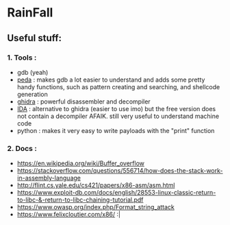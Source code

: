 # RainFall

## Useful stuff:

### 1. Tools :
- gdb (yeah)
- [peda](https://github.com/longld/peda) : makes gdb a lot easier to understand and adds some pretty handy functions, such as pattern creating and searching, and shellcode generation
- [ghidra](https://ghidra-sre.org/) : powerful disassembler and decompiler
- [IDA](https://www.hex-rays.com/products/ida/support/download_freeware.shtml) : alternative to ghidra (easier to use imo) but the free version does not contain a decompiler AFAIK. still very useful to understand machine code
- python : makes it very easy to write payloads with the "print" function

### 2. Docs :
- https://en.wikipedia.org/wiki/Buffer_overflow
- https://stackoverflow.com/questions/556714/how-does-the-stack-work-in-assembly-language
- http://flint.cs.yale.edu/cs421/papers/x86-asm/asm.html
- https://www.exploit-db.com/docs/english/28553-linux-classic-return-to-libc-&-return-to-libc-chaining-tutorial.pdf
- https://www.owasp.org/index.php/Format_string_attack
- https://www.felixcloutier.com/x86/ :|
